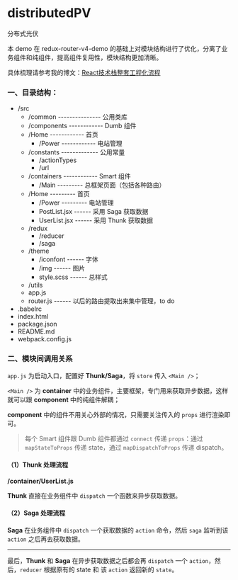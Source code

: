 # distributedPV
分布式光伏

本 demo 在 redux-router-v4-demo 的基础上对模块结构进行了优化，分离了业务组件和纯组件，提高组件复用性，模块结构更加清晰。

具体梳理请参考我的博文：[React技术栈整套工程化流程](https://www.jianshu.com/p/088116f02b26)

### 一、目录结构：

- /src
	- /common --------------- 公用类库
	- /components ------------ Dumb 组件
    - /Home ------------ 首页
		- /Power ------------ 电站管理
	- /constants ------------- 公用常量
		- /actionTypes
		- /url
	- /containers ------------ Smart 组件
		- /Main --------- 总框架页面（包括各种路由）
    - /Home --------- 首页
		- /Power --------- 电站管理
      - PostList.jsx ------ 采用 Saga 获取数据
      - UserList.jsx ------ 采用 Thunk 获取数据
	- /redux
		- /reducer
		- /saga
  - /theme
    - /iconfont ------ 字体
    - /img ------ 图片
    - style.scss ------ 总样式
  - /utils
  - app.js
  - router.js ------ 以后的路由提取出来集中管理，to do
- .babelrc
- index.html
- package.json
- README.md
- webpack.config.js

### 二、模块间调用关系

`app.js` 为启动入口，配置好 **Thunk/Saga**，将 `store` 传入 `<Main />`；

 `<Main />` 为 **container** 中的业务组件，主要框架，专门用来获取异步数据，这样就可以跟 **component** 中的纯组件解耦；

**component** 中的组件不用关心外部的情况，只需要关注传入的 `props` 进行渲染即可。

> 每个 Smart 组件跟 Dumb 组件都通过 `connect` 传递 `props`：通过 `mapStateToProps` 传递 state，通过 `mapDispatchToProps` 传递 dispatch。

#### （1）Thunk 处理流程

**/container/UserList.js**

**Thunk** 直接在业务组件中 `dispatch` 一个函数来异步获取数据。


#### （2）Saga 处理流程

**Saga** 在业务组件中 `dispatch` 一个获取数据的 `action` 命令，然后 `saga` 监听到该 `action` 之后再去获取数据。

---
最后，**Thunk** 和 **Saga** 在异步获取数据之后都会再 `dispatch` 一个 `action`，然后，`reducer` 根据原有的 state 和 该 `action` 返回新的 `state`。
